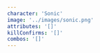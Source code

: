```yaml
---
character: 'Sonic'
image: '../images/sonic.png'
attributes: '[]'
killConfirms: '[]'
combos: '[]'
---
```

